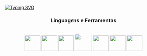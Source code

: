 [![Typing SVG](https://readme-typing-svg.herokuapp.com/?color=66CDAA&size=35&center=true&vCenter=true&width=1000&lines=Olá,+aqui+esta+um+pouco+do+que+eu+faço;+:%29)](https://git.io/typing-svg)

<div align="center"> 

 ### Linguagens e Ferramentas
 
<br>
 <img src="https://cdn.jsdelivr.net/gh/devicons/devicon/icons/html5/html5-original.svg"  width="50" height="50"/>
 <img src="https://cdn.jsdelivr.net/gh/devicons/devicon/icons/css3/css3-plain-wordmark.svg" width="50" height="50"/>
 <img src="https://cdn.jsdelivr.net/gh/devicons/devicon/icons/javascript/javascript-original.svg" width="50" height="50"/>
 <img src="https://cdn.jsdelivr.net/gh/devicons/devicon/icons/typescript/typescript-plain.svg" width="55" height="55" />
 <img src="https://cdn.jsdelivr.net/gh/devicons/devicon/icons/bootstrap/bootstrap-plain-wordmark.svg" width="50" height="50" />
 <img src="https://cdn.jsdelivr.net/gh/devicons/devicon/icons/angularjs/angularjs-plain.svg" width="50" height="50"/>
 <img src="https://cdn.jsdelivr.net/gh/devicons/devicon/icons/git/git-plain-wordmark.svg" width="50" height="50" />
                      
</div>    

